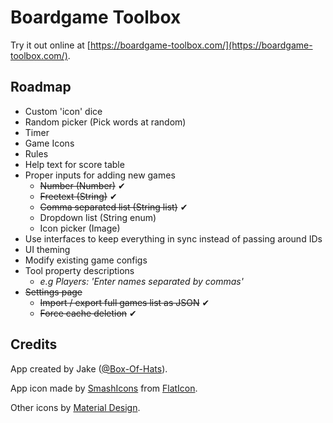 # Boardgame Toolbox

Try it out online at [https://boardgame-toolbox.com/](https://boardgame-toolbox.com/).

## Roadmap

-   Custom 'icon' dice
-   Random picker (Pick words at random)
-   Timer
-   Game Icons
-   Rules
-   Help text for score table
-   Proper inputs for adding new games
    -   ~~Number (Number)~~ ✔
    -   ~~Freetext (String)~~ ✔
    -   ~~Comma separated list (String list)~~ ✔
    -   Dropdown list (String enum)
    -   Icon picker (Image)
-   Use interfaces to keep everything in sync instead of passing around IDs
-   UI theming
-   Modify existing game configs
-   Tool property descriptions
    -   _e.g Players: 'Enter names separated by commas'_
-   ~~Settings page~~
    -   ~~Import / export full games list as JSON~~ ✔
    -   ~~Force cache deletion~~ ✔

## Credits

App created by Jake ([@Box-Of-Hats](https://www.twitter.com/box_of_hats)).

App icon made by [SmashIcons](https://www.flaticon.com/authors/smashicons) from [FlatIcon](www.flaticon.com).

Other icons by [Material Design](https://boardgame-toolbox.com/).
